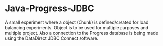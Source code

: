 # Java-Progress-JDBC
A small experiment where a object (Chunk) is defined/created for load balancing experiments. Object is to be used for multiple purposes and multiple project. Also a connection to the Progress database is being made using the DataDirect JDBC Connect software.
